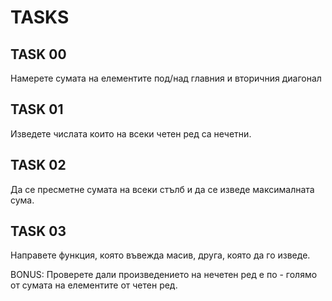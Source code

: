 # TASKS 

## TASK 00
Намерете сумата на елементите под/над главния и вторичния диагонал

## TASK 01
Изведете числата които на всеки четен ред са нечетни.

## TASK 02
Да се пресметне сумата на всеки стълб и да се изведе максималната сума.

## TASK 03
Направете функция, която въвежда масив, друга, която да го изведе.




BONUS:
Проверете дали произведението на нечетен ред е по - голямо от сумата на елементите от четен ред. 